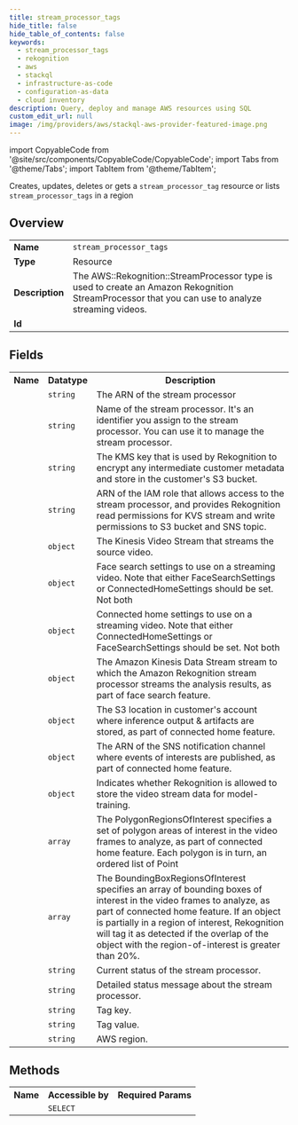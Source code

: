 ```yaml
---
title: stream_processor_tags
hide_title: false
hide_table_of_contents: false
keywords:
  - stream_processor_tags
  - rekognition
  - aws
  - stackql
  - infrastructure-as-code
  - configuration-as-data
  - cloud inventory
description: Query, deploy and manage AWS resources using SQL
custom_edit_url: null
image: /img/providers/aws/stackql-aws-provider-featured-image.png
---
```


import CopyableCode from '@site/src/components/CopyableCode/CopyableCode';
import Tabs from '@theme/Tabs';
import TabItem from '@theme/TabItem';

Creates, updates, deletes or gets a <code>stream_processor_tag</code> resource or lists <code>stream_processor_tags</code> in a region

## Overview
<table><tbody>
<tr><td><b>Name</b></td><td><code>stream_processor_tags</code></td></tr>
<tr><td><b>Type</b></td><td>Resource</td></tr>
<tr><td><b>Description</b></td><td>The AWS::Rekognition::StreamProcessor type is used to create an Amazon Rekognition StreamProcessor that you can use to analyze streaming videos.<br /></td></tr>
<tr><td><b>Id</b></td><td><CopyableCode code="aws.rekognition.stream_processor_tags" /></td></tr>
</tbody></table>

## Fields
<table><tbody><tr><th>Name</th><th>Datatype</th><th>Description</th></tr><tr><td><CopyableCode code="arn" /></td><td><code>string</code></td><td>The ARN of the stream processor</td></tr>
<tr><td><CopyableCode code="name" /></td><td><code>string</code></td><td>Name of the stream processor. It's an identifier you assign to the stream processor. You can use it to manage the stream processor.</td></tr>
<tr><td><CopyableCode code="kms_key_id" /></td><td><code>string</code></td><td>The KMS key that is used by Rekognition to encrypt any intermediate customer metadata and store in the customer's S3 bucket.</td></tr>
<tr><td><CopyableCode code="role_arn" /></td><td><code>string</code></td><td>ARN of the IAM role that allows access to the stream processor, and provides Rekognition read permissions for KVS stream and write permissions to S3 bucket and SNS topic.</td></tr>
<tr><td><CopyableCode code="kinesis_video_stream" /></td><td><code>object</code></td><td>The Kinesis Video Stream that streams the source video.</td></tr>
<tr><td><CopyableCode code="face_search_settings" /></td><td><code>object</code></td><td>Face search settings to use on a streaming video. Note that either FaceSearchSettings or ConnectedHomeSettings should be set. Not both</td></tr>
<tr><td><CopyableCode code="connected_home_settings" /></td><td><code>object</code></td><td>Connected home settings to use on a streaming video. Note that either ConnectedHomeSettings or FaceSearchSettings should be set. Not both</td></tr>
<tr><td><CopyableCode code="kinesis_data_stream" /></td><td><code>object</code></td><td>The Amazon Kinesis Data Stream stream to which the Amazon Rekognition stream processor streams the analysis results, as part of face search feature.</td></tr>
<tr><td><CopyableCode code="s3_destination" /></td><td><code>object</code></td><td>The S3 location in customer's account where inference output & artifacts are stored, as part of connected home feature.</td></tr>
<tr><td><CopyableCode code="notification_channel" /></td><td><code>object</code></td><td>The ARN of the SNS notification channel where events of interests are published, as part of connected home feature.</td></tr>
<tr><td><CopyableCode code="data_sharing_preference" /></td><td><code>object</code></td><td>Indicates whether Rekognition is allowed to store the video stream data for model-training.</td></tr>
<tr><td><CopyableCode code="polygon_regions_of_interest" /></td><td><code>array</code></td><td>The PolygonRegionsOfInterest specifies a set of polygon areas of interest in the video frames to analyze, as part of connected home feature. Each polygon is in turn, an ordered list of Point</td></tr>
<tr><td><CopyableCode code="bounding_box_regions_of_interest" /></td><td><code>array</code></td><td>The BoundingBoxRegionsOfInterest specifies an array of bounding boxes of interest in the video frames to analyze, as part of connected home feature. If an object is partially in a region of interest, Rekognition will tag it as detected if the overlap of the object with the region-of-interest is greater than 20%.</td></tr>
<tr><td><CopyableCode code="status" /></td><td><code>string</code></td><td>Current status of the stream processor.</td></tr>
<tr><td><CopyableCode code="status_message" /></td><td><code>string</code></td><td>Detailed status message about the stream processor.</td></tr>
<tr><td><CopyableCode code="tag_key" /></td><td><code>string</code></td><td>Tag key.</td></tr>
<tr><td><CopyableCode code="tag_value" /></td><td><code>string</code></td><td>Tag value.</td></tr>
<tr><td><CopyableCode code="region" /></td><td><code>string</code></td><td>AWS region.</td></tr>
</tbody></table>

## Methods

<table><tbody>
  <tr>
    <th>Name</th>
    <th>Accessible by</th>
    <th>Required Params</th>
  </tr>
  <tr>
    <td><CopyableCode code="view" /></td>
    <td><code>SELECT</code></td>
    <td><CopyableCode code="region" /></td>
  </tr>
</tbody></table>








